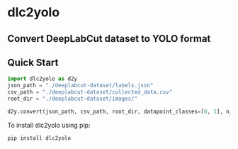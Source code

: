 # dlc2yolo

## Convert DeepLabCut dataset to YOLO format

## Quick Start

```python
import dlc2yolo as d2y
json_path = "./deeplabcut-dataset/labels.json"
csv_path = "./deeplabcut-dataset/collected_data.csv"
root_dir = "./deeplabcut-dataset/images/"

d2y.convert(json_path, csv_path, root_dir, datapoint_classes=[0, 1], n_keypoint_per_datapoint=30)
```

To install dlc2yolo using pip:

```
pip install dlc2yolo
```
